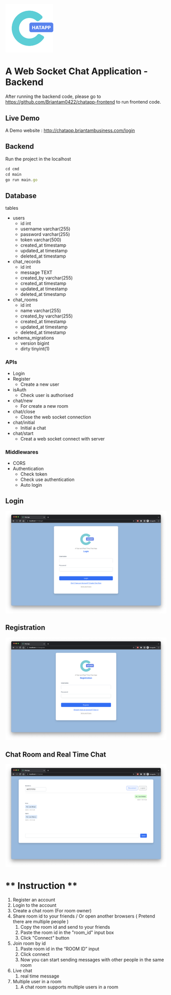 <img src="instruction/chatapp_logo.png" alt="isolated" width="150"/>

# A Web Socket Chat Application - Backend

After running the backend code, please go to https://github.com/Briantam0422/chatapp-frontend to run frontend code.

## Live Demo
A Demo website : http://chatapp.briantambusiness.com/login

## Backend

Run the project in the localhost

```jsx
cd cmd
cd main
go run main.go
```

## Database

tables

- users
    - id int
    - username varchar(255)
    - password varchar(255)
    - token varchar(500)
    - created_at timestamp
    - updated_at timestamp
    - deleted_at timestamp
- chat_records
  - id int
  - message TEXT
  - created_by varchar(255)
  - created_at timestamp
  - updated_at timestamp
  - deleted_at timestamp
- chat_rooms
  - id int
  - name varchar(255)
  - created_by varchar(255)
  - created_at timestamp
  - updated_at timestamp
  - deleted_at timestamp
- schema_migrations
  - version bigint
  - dirty tinyint(1)

### APIs

- Login
- Register
    - Create a new user
- isAuth
    - Check user is authorised
- chat/new
    - For create a new room
- chat/close
    - Close the web socket connection
- chat/initial
    - Initial a chat
- chat/start
    - Creat a web socket connect with server

### Middlewares

- CORS
- Authentication
    - Check token
    - Check use authentication
    - Auto login

## Login

![Untitled](instruction/login.png)

## Registration

![Untitled](instruction/register.png)

## Chat Room and Real Time Chat

![Untitled](instruction/chat.png)

# ** Instruction **
1. Register an account
2. Login to the account
3. Create a chat room (For room owner)
4. Share room id to your friends / Or open another browsers ( Pretend there are multiple people )
    1. Copy the room id and send to your friends
    2. Paste the room id in the "room_id" input box
    3. Click "Connect" button
5. Join room by id
    1. Paste room id in the “ROOM ID” input
    2. Click connect
    3. Now you can start sending messages with other people in the same room
6. Live chat
    1. real time message
7. Multiple user in a room
    1. A chat room supports multiple users in a room